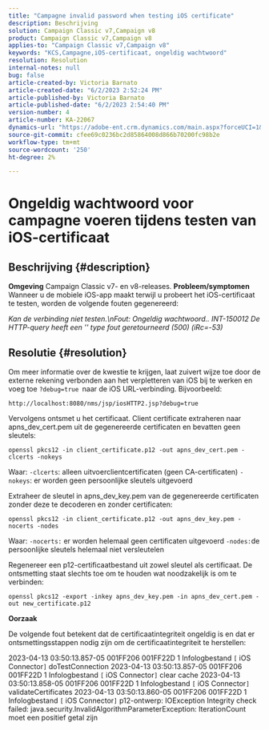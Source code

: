 ```yaml
---
title: "Campagne invalid password when testing iOS certificate"
description: Beschrijving
solution: Campaign Classic v7,Campaign v8
product: Campaign Classic v7,Campaign v8
applies-to: "Campaign Classic v7,Campaign v8"
keywords: "KCS,Campagne,iOS-certificaat, ongeldig wachtwoord"
resolution: Resolution
internal-notes: null
bug: false
article-created-by: Victoria Barnato
article-created-date: "6/2/2023 2:52:24 PM"
article-published-by: Victoria Barnato
article-published-date: "6/2/2023 2:54:40 PM"
version-number: 4
article-number: KA-22067
dynamics-url: "https://adobe-ent.crm.dynamics.com/main.aspx?forceUCI=1&pagetype=entityrecord&etn=knowledgearticle&id=3b77720f-5501-ee11-8f6e-6045bd006149"
source-git-commit: cfee69c0236bc2d85864008d866b70200fc98b2e
workflow-type: tm+mt
source-wordcount: '250'
ht-degree: 2%

---
```


# Ongeldig wachtwoord voor campagne voeren tijdens testen van iOS-certificaat

## Beschrijving {#description}

<b>Omgeving</b>
Campaign Classic v7- en v8-releases.
<b>Probleem/symptomen</b>
Wanneer u de mobiele iOS-app maakt terwijl u probeert het iOS-certificaat te testen, worden de volgende fouten gegenereerd:

*Kan de verbinding niet testen.\nFout: Ongeldig wachtwoord.. INT-150012 De HTTP-query heeft een &#39;&#39; type fout geretourneerd (500) (iRc=-53)*


## Resolutie {#resolution}


Om meer informatie over de kwestie te krijgen, laat zuivert wijze toe door de externe rekening verbonden aan het verpletteren van iOS bij te werken en voeg toe `?debug=true `naar de iOS URL-verbinding. Bijvoorbeeld:

`http://localhost:8080/nms/jsp/iosHTTP2.jsp?debug=true`

Vervolgens ontsmet u het certificaat. Client certificate extraheren naar apns_dev_cert.pem uit de gegenereerde certificaten en bevatten geen sleutels:

`openssl pkcs12 -in client_certificate.p12 -out apns_dev_cert.pem -clcerts -nokeys`

Waar:
`-clcerts`: alleen uitvoerclientcertificaten (geen CA-certificaten)
`-nokeys`: er worden geen persoonlijke sleutels uitgevoerd

Extraheer de sleutel in apns_dev_key.pem van de gegenereerde certificaten zonder deze te decoderen en zonder certificaten:

`openssl pkcs12 -in client_certificate.p12 -out apns_dev_key.pem -nocerts -nodes`

Waar:
`-nocerts:` er worden helemaal geen certificaten uitgevoerd
`-nodes:`de persoonlijke sleutels helemaal niet versleutelen

Regenereer een p12-certificaatbestand uit zowel sleutel als certificaat. De ontsmetting staat slechts toe om te houden wat noodzakelijk is om te verbinden: 

`openssl pkcs12 -export -inkey apns_dev_key.pem -in apns_dev_cert.pem -out new_certificate.p12`

<b>Oorzaak</b>

De volgende fout betekent dat de certificaatintegriteit ongeldig is en dat er ontsmettingsstappen nodig zijn om de certificaatintegriteit te herstellen:

2023-04-13 03:50:13.857-05 001FF206 001FF22D 1 Infologbestand `[` iOS Connector`]`  doTestConnection 2023-04-13 03:50:13.857-05 001FF206 001FF22D 1 Infologbestand `[` iOS Connector`]`  clear cache 2023-04-13 03:50:13.858-05 001FF206 001FF22D 1 Infologbestand `[` iOS Connector`]`  validateCertificates 2023-04-13 03:50:13.860-05 001FF206 001FF22D 1 Infologbestand `[` iOS Connector`]`  p12-ontwerp: IOException Integrity check failed: java.security.InvalidAlgorithmParameterException: IterationCount moet een positief getal zijn
